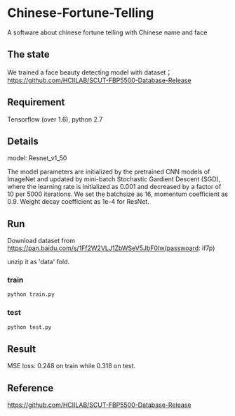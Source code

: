 # Chinese-Fortune-Telling
A software about chinese fortune telling with Chinese name and face
## The state
We trained a face beauty detecting model with dataset； https://github.com/HCIILAB/SCUT-FBP5500-Database-Release
## Requirement
Tensorflow (over 1.6), python 2.7
## Details
model: Resnet_v1_50


The model parameters are initialized by the pretrained CNN models of ImageNet and updated by mini-batch Stochastic Gardient Descent (SGD), where the learning rate is initialized as 0.001 and decreased by a factor of 10 per 5000 iterations. We set the batchsize as 16, momentum coefficient as 0.9. Weight decay coefficient as 1e-4 for ResNet.

## Run
Download dataset from https://pan.baidu.com/s/1Ff2W2VLJ1ZbWSeV5JbF0Iw(passwoard: if7p)

unzip it as 'data' fold.
### train
```Bash
python train.py
```
### test
```Bash
python test.py
```
## Result
MSE loss: 0.248 on train while 0.318 on test.

## Reference
https://github.com/HCIILAB/SCUT-FBP5500-Database-Release
